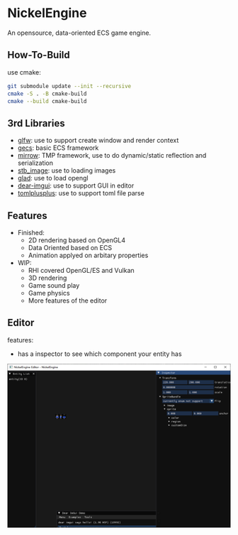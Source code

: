 # NickelEngine

An opensource, data-oriented ECS game engine.

## How-To-Build

use cmake:

```bash
git submodule update --init --recursive
cmake -S . -B cmake-build
cmake --build cmake-build
```

## 3rd Libraries

* [glfw](https://github.com/glfw/glfw.git): use to support create window and render context
* [gecs](https://github.com/VisualGMQ/gecs.git): basic ECS framework
* [mirrow](https://github.com/VisualGMQ/mirrow.git): TMP framework, use to do dynamic/static reflection and serialization
* [stb_image](http://nothings.org/stb): use to loading images
* [glad](https://glad.dav1d.de/): use to load opengl
* [dear-imgui](https://github.com/ocornut/imgui): use to support GUI in editor
* [tomlplusplus](https://github.com/marzer/tomlplusplus): use to support toml file parse

## Features

* Finished:
    * 2D rendering based on OpenGL4
    * Data Oriented based on ECS
    * Animation applyed on arbitary properties
* WIP:
    * RHI covered OpenGL/ES and Vulkan
    * 3D rendering
    * Game sound play
    * Game physics
    * More features of the editor

## Editor

features:

* has a inspector to see which component your entity has

![editor](./snapshot/editor.png)